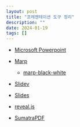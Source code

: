 ```yaml
---
layout: post
title: "프레젠테이션 도구 정리"
description: ""
date: 2024-01-19
tags: []
---
```


* <a href="https://www.microsoft.com/en-us/microsoft-365/powerpoint">Microsoft Powerpoint</a>

* <a href="https://github.com/marp-team/marp">Marp</a>
  * <a href="https://github.com/hyuunnn/marp-black-white">marp-black-white</a>

* <a href="https://github.com/slidevjs/slidev">Slidev</a>

* <a href="https://github.com/maaslalani/slides">Slides</a>

* <a href="https://github.com/hakimel/reveal.js">reveal.js</a>

* <a href="https://github.com/sumatrapdfreader/sumatrapdf">SumatraPDF</a>
